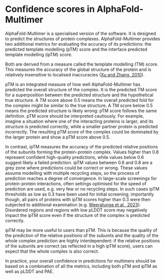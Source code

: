 # Confidence scores in AlphaFold-Multimer

AlphaFold-Multimer is a specialised version of the software. It is designed to predict the structures of protein complexes. AlphaFold-Multimer provides two additional metrics for evaluating the accuracy of its predictions: the predicted template modelling (pTM) score and the interface predicted template modelling (ipTM) score.

Both are derived from a measure called the template modelling (TM) score. This measures the accuracy of the global structure of the protein and is relatively insensitive to localised inaccuracies ([Xu and Zhang, 2010](https://doi.org/10.1093/bioinformatics/btq066)).

pTM is an integrated measure of how well AlphaFold-Multimer has predicted the overall structure of the complex. It is the predicted TM score for a superposition between the predicted structure and the hypothetical true structure. A TM score above 0.5 means the overall predicted fold for the complex might be similar to the true structure. A TM score below 0.5 means the predicted structure is likely wrong: pTM score follows the same definition. pTM score should be interpreted cautiously. For example, imagine a situation where one of the interacting proteins is larger, and its structure is predicted correctly, while a smaller partner protein is predicted incorrectly. The resulting pTM score of the complex could be dominated by the larger protein and show a pTM score above 0.5.

In contrast, ipTM measures the accuracy of the predicted relative positions of the subunits forming the protein-protein complex. Values higher than 0.8 represent confident high-quality predictions, while values below 0.6 suggest likely a failed prediction. ipTM values between 0.6 and 0.8 are a grey zone where predictions could be correct or wrong. These values assume modelling with multiple recycling steps, so the process of prediction reaches a degree of convergence. In large-scale screenings for protein-protein interactions, often settings optimised for the speed of prediction are used, e.g. very few or no recycling steps. In such cases ipTM thresholds as low as 0.3 have been used for initial screening; importantly though, all pairs of proteins with ipTM scores higher than 0.3 were then subjected to additional examination (e.g. [Weeratunga et al., 2023](https://doi.org/10.1101/2023.02.20.529329)). Disordered regions and regions with low pLDDT score may negatively impact the ipTM score even if the structure of the complex is predicted correctly.

ipTM may be more useful to users than pTM. This is because the quality of the prediction of the relative positions of the subunits and the quality of the whole complex prediction are highly interdependent: if the relative positions of the subunits are correct (as reflected in a high ipTM score), users can expect that the whole complex is also correct.

In practice, your overall confidence in predictions for multimers should be based on a combination of all the metrics, including both pTM and ipTM as well as pLDDT and PAE.